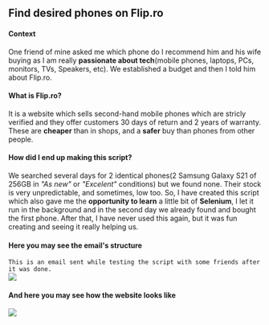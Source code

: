 ## Find desired phones on Flip.ro
#### Context
One friend of mine asked me which phone do I recommend him and his wife buying as I am really __passionate about tech__(mobile phones, laptops, PCs, monitors, TVs, Speakers, etc). We established a budget and then I told him about Flip.ro. 
#### What is Flip.ro?
It is a website which sells second-hand mobile phones which are stricly verified and they offer customers 30 days of return and 2 years of warranty. These are __cheaper__ than in shops, and a __safer__ buy than phones from other people.
#### How did I end up making this script?
We searched several days for 2 identical phones(2 Samsung Galaxy S21 of 256GB in _"As new"_ or _"Excelent"_ conditions) but we found none. Their stock is very unpredictable, and sometimes, low too. So, I have created this script which also gave me the __opportunity to learn__ a little bit of __Selenium__, I let it run in the background and in the second day we already found and bought the first phone. After that, I have never used this again, but it was fun creating and seeing it really helping us.
#### Here you may see the email's structure
`This is an email sent while testing the script with some friends after it was done.`  
<img src="https://github.com/DanutGavrus/Photos/blob/master/12.%20Python%20and%20Selenium.png">
#### And here you may see how the website looks like
<img src="https://github.com/DanutGavrus/Photos/blob/master/12.%20Python%20and%20Selenium%20-%20Flip.png">
